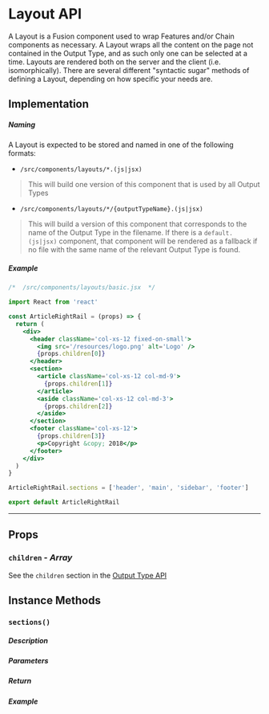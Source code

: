 # Layout API

A Layout is a Fusion component used to wrap Features and/or Chain components as necessary. A Layout wraps all the content on the page not contained in the Output Type, and as such only one can be selected at a time. Layouts are rendered both on the server and the client (i.e. isomorphically). There are several different "syntactic sugar" methods of defining a Layout, depending on how specific your needs are.

## Implementation

##### Naming

A Layout is expected to be stored and named in one of the following formats:

- `/src/components/layouts/*.(js|jsx)`

> This will build one version of this component that is used by all Output Types

- `/src/components/layouts/*/{outputTypeName}.(js|jsx)`

> This will build a version of this component that corresponds to the name of the Output Type in the filename. If there is a `default.(js|jsx)` component, that component will be rendered as a fallback if no file with the same name of the relevant Output Type is found.

##### Example

```jsx
/*  /src/components/layouts/basic.jsx  */

import React from 'react'

const ArticleRightRail = (props) => {
  return (
    <div>
      <header className='col-xs-12 fixed-on-small'>
        <img src='/resources/logo.png' alt='Logo' />
        {props.children[0]}
      </header>
      <section>
        <article className='col-xs-12 col-md-9'>
          {props.children[1]}
        </article>
        <aside className='col-xs-12 col-md-3'>
          {props.children[2]}
        </aside>
      </section>
      <footer className='col-xs-12'>
        {props.children[3]}
        <p>Copyright &copy; 2018</p>
      </footer>
    </div>
  )
}

ArticleRightRail.sections = ['header', 'main', 'sidebar', 'footer']

export default ArticleRightRail
```

-----

## Props

### `children` - *Array*

See the `children` section in the [Output Type API](./output-type.md#children)

## Instance Methods

### `sections()`

##### Description

##### Parameters

##### Return

##### Example

